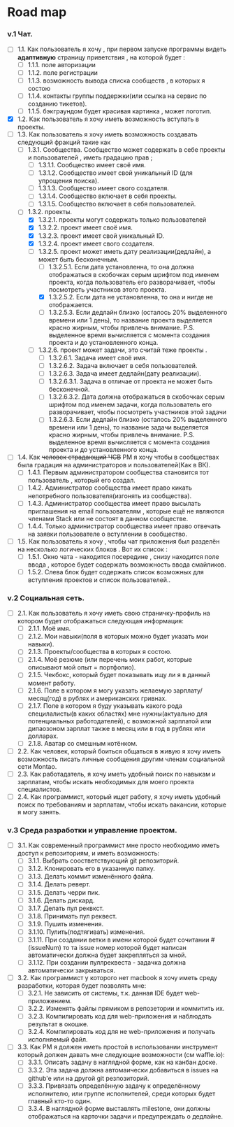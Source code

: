 Road map
=====================

### v.1 Чат.

* [ ] 1.1. Как пользователь я хочу , при первом запуске программы видеть **адаптивную** страницу приветствия , на которой будет :
   * [ ] 1.1.1. поле авторизации 
   * [ ] 1.1.2. поле регистрации 
   * [ ] 1.1.3. возможность вывода списка сообществ , в которых я состою
   * [ ] 1.1.4. контакты группы поддержки(или ссылка на сервис по созданию тикетов).
   * [ ] 1.1.5. бэкграундом будет красивая картинка , может логотип.
* [X] 1.2. Как пользователь я хочу иметь возможность вступать в проекты.
* [ ] 1.3. Как пользователь я хочу иметь возможность создавать следующий фракций такие как 
   * [ ] 1.3.1. Cообщества. Сообщество может содержать в себе проекты и пользователей , иметь градацию прав ;
      * [ ] 1.3.1.1. Сообщество имеет своё имя.
      * [ ] 1.3.1.2. Сообщество имеет свой уникальный ID (для упрощения поиска).
      * [ ] 1.3.1.3. Сообщество имеет свого создателя.
      * [ ] 1.3.1.4. Сообщество включает в себя проекты.
      * [ ] 1.3.1.5. Сообщество включает в себя пользователей.
   * [ ] 1.3.2. проекты.
      * [X] 1.3.2.1. проекты могут содержать только пользователей
      * [X] 1.3.2.2. проект имеет своё имя.
      * [X] 1.3.2.3. проект имеет свой уникальный ID.
      * [X] 1.3.2.4. проект имеет свого создателя.
      * [ ] 1.3.2.5. проект может иметь дату реализации(дедлайн), а может быть бесконечным.
        * [ ] 1.3.2.5.1. Если дата установленна, то она должна отображаться в скобочках серым шрифтом под именем проекта, когда пользователь его разворачивает, чтобы посмотреть участников этого проекта.
        * [X] 1.3.2.5.2. Если дата не установленна, то она и нигде не отображается.
        * [ ] 1.3.2.5.3. Если дедлайн близко (осталось 20% выделенного времени или 1 день), то название проекта выделяется красно жирным, чтобы привлечь внимание. P.S. выделенное время вычисляется с момента создания проекта и до установленного конца.
      * [ ] 1.3.2.6. проект может задачи, это считай теже проекты .
        * [ ] 1.3.2.6.1. Задача имеет своё имя.
        * [ ] 1.3.2.6.2. Задача включает в себя пользователей.
        * [ ] 1.3.2.6.3. Задача имеет дедлайн(дату реализации).
         * [ ] 1.3.2.6.3.1. Задача в отличае от проекта не может быть бесконечной.
         * [ ] 1.3.2.6.3.2. Дата должна отображаться в скобочках серым шрифтом под именем задачи, когда пользователь его разворачивает, чтобы посмотреть участников этой задачи 
         * [ ] 1.3.2.6.3. Если дедлайн близко (осталось 20% выделенного времени или 1 день), то название задачи выделяется красно жирным, чтобы привлечь внимание. P.S. выделенное время вычисляется с момента создания проекта и до установленного конца.                
* [ ] 1.4. Как ~~человек страдающий ЧСВ~~ PM я хочу чтобы в сообществах была градация на администраторов и пользователей(Как в ВК).
   * [ ] 1.4.1. Первым  администратором сообщества становится тот пользователь , который его создал.
   * [ ] 1.4.2. Администратор сообщества имеет право кикать непотребного пользователя(изгонять из сообщества).
   * [ ] 1.4.3. Администратор сообщества имеет право высылать приглашения на email пользователям , которые ещё не являются членами Stack или не состоят в данном сообществе.
   * [ ] 1.4.4. Только  администратор сообщества имеет право отвечать на заявки пользователе о вступлении в сообщество.
* [ ] 1.5. Как пользователь я хочу , чтобы чат приложения был разделён на несколько логических блоков . Вот их список :
   * [ ] 1.5.1. Окно чата - находится посередине , снизу находится поле ввода , которое будет содержать возможность ввода смайликов.
   * [ ] 1.5.2. Слева блок будет содержать список возможных для вступления проектов и список пользователей..

### v.2 Социальная сеть.

* [ ] 2.1. Как пользователь я хочу иметь свою страничку-профиль на котором будет отображаться следующая информация:
    * [ ] 2.1.1. Моё имя.
    * [ ] 2.1.2. Мои навыки(поля в которых можно будет указать мои навыки).
    * [ ] 2.1.3. Проекты/сообщества в которых я состою.
    * [ ] 2.1.4. Моё резюме (или перечень моих работ, которые описывают мой опыт = портфолио).
    * [ ] 2.1.5. Чекбокс, который будет показывать ищу ли я в данный момент работу.
    * [ ] 2.1.6. Поле в котором я могу указать желаемую зарплату/месяц(год) в рублях и американских гривнах.
    * [ ] 2.1.7. Поле в котором я буду указывать какого рода специлалисты(в каких областях) мне нужны(актуально для потенциальных работодателей), с возможной зарплатой или дипаозоном зарплат также в месяц или в год в рублях или долларах.
    * [ ] 2.1.8. Аватар со смешным котёнком.
* [ ] 2.2. Как человек, который боиться общаться в живую я хочу иметь возможность писать личные сообщения другим членам социальной сети Montao.
* [ ] 2.3. Как работадатель, я хочу иметь удобный поиск по навыкам и зарплатам, чтобы искать необходимых для моего проекта специалистов.
* [ ] 2.4. Как программист, который ищет работу, я хочу иметь удобный поиск по требованиям и зарплатам, чтобы искать вакансии, которые я могу занять.

### v.3 Среда разработки и управление проектом.

* [ ] 3.1. Как современный программист мне просто необходимо иметь доступ к репозиториям, и иметь возможность:
    * [ ] 3.1.1. Выбрать соостветствующий git репозиторий.
    * [ ] 3.1.2. Клонировать его в указанную папку.
    * [ ] 3.1.3. Делать коммит изменённого файла.
    * [ ] 3.1.4. Делать реверт.
    * [ ] 3.1.5. Делать черри пик.
    * [ ] 3.1.6. Делать дискард.
    * [ ] 3.1.7. Делать пул реквкст.
    * [ ] 3.1.8. Принимать пул реквест.
    * [ ] 3.1.9. Пушить изменения.
    * [ ] 3.1.10. Пулить(подтягивать) изменения.
    * [ ] 3.1.11. При создании ветки в имени которой будет сочитании #(issueNum) то та issue номер которой будет написан автоматически должна будет закрепляться за мной.
    * [ ] 3.1.12. При  создании пуллреквеста - задачка должна автоматически закрываться.
* [ ] 3.2. Как программист у которого нет macbook я хочу иметь среду разработки, которая будет позволять мне:
    * [ ] 3.2.1. Не зависить от системы, т.к. данная IDE будет web-приложением.
    * [ ] 3.2.2. Изменять файлы прямиком в репозетории и коммитить их.
    * [ ] 3.2.3. Компилировать код для web-приложения и наблюдать результат в окошке.
    * [ ] 3.2.4. Компилировать код для не web-приложения и получать исполняемый файл.
* [ ] 3.3. Как PM я должен иметь простой в использовании инструмент который должен давать мне следующие возможности (см waffle.io):
    * [ ] 3.3.1. Описать задачу в наглядной форме, как на канбан доске.
    * [ ] 3.3.2. Эта задача должна автомаически добавиться в issues на github'e или на другой git резпозиторий.
    * [ ] 3.3.3. Привязать определённую задачу к определённому исполнителю, или группе исполнителей, среди которых будет главный кто-то один.
    * [ ] 3.3.4. В наглядной форме выставлять milestone, они должны отображаться на карточки задачи и предупреждать о дедлайне. 
